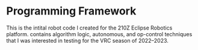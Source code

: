 # Programming Framework

This is the intital robot code I created for the 210Z Eclipse Robotics platform. contains algorithm logic, autonomous, and op-control techniques that I was interested in testing for the VRC season of 2022–2023. 
